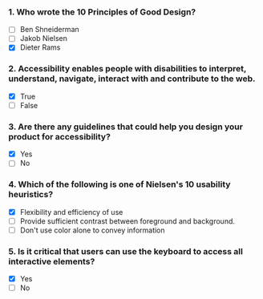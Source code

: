 ### 1. Who wrote the **10 Principles of Good Design**?

- [ ] Ben Shneiderman
- [ ] Jakob Nielsen
- [x] Dieter Rams

### 2. Accessibility enables people with disabilities to interpret, understand, navigate, interact with and contribute to the web.

- [x] True
- [ ] False

### 3. Are there any guidelines that could help you design your product for accessibility?

- [x] Yes
- [ ] No

### 4. Which of the following is one of Nielsen's 10 usability heuristics?

- [x] Flexibility and efficiency of use
- [ ] Provide sufficient contrast between foreground and background.
- [ ] Don't use color alone to convey information

### 5. Is it critical that users can use the keyboard to access all interactive elements?

- [x] Yes
- [ ] No
